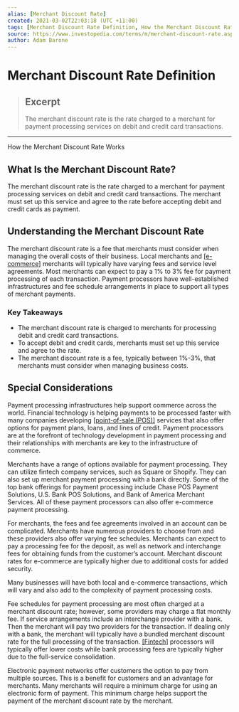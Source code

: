 ```yaml
---
alias: [Merchant Discount Rate]
created: 2021-03-02T22:03:18 (UTC +11:00)
tags: [Merchant Discount Rate Definition, How the Merchant Discount Rate Works]
source: https://www.investopedia.com/terms/m/merchant-discount-rate.asp
author: Adam Barone
---
```


# Merchant Discount Rate Definition

> ## Excerpt
> The merchant discount rate is the rate charged to a merchant for payment processing services on debit and credit card transactions.

---

How the Merchant Discount Rate Works
## What Is the Merchant Discount Rate?

The merchant discount rate is the rate charged to a merchant for payment processing services on debit and credit card transactions. The merchant must set up this service and agree to the rate before accepting debit and credit cards as payment.

## Understanding the Merchant Discount Rate

The merchant discount rate is a fee that merchants must consider when managing the overall costs of their business. Local merchants and [[e-commerce]](https://www.investopedia.com/terms/e/ecommerce.asp) merchants will typically have varying fees and service level agreements. Most merchants can expect to pay a 1% to 3% fee for payment processing of each transaction. Payment processors have well-established infrastructures and fee schedule arrangements in place to support all types of merchant payments.

### Key Takeaways

-   The merchant discount rate is charged to merchants for processing debit and credit card transactions.
-   To accept debit and credit cards, merchants must set up this service and agree to the rate.
-   The merchant discount rate is a fee, typically between 1%-3%, that merchants must consider when managing business costs.

## Special Considerations

Payment processing infrastructures help support commerce across the world. Financial technology is helping payments to be processed faster with many companies developing [[point-of-sale (POS)]](https://www.investopedia.com/terms/p/point-of-sale.asp) services that also offer options for payment plans, loans, and lines of credit. Payment processors are at the forefront of technology development in payment processing and their relationships with merchants are key to the infrastructure of commerce.

Merchants have a range of options available for payment processing. They can utilize fintech company services, such as Square or Shopify. They can also set up merchant payment processing with a bank directly. Some of the top bank offerings for payment processing include Chase POS Payment Solutions, U.S. Bank POS Solutions, and Bank of America Merchant Services. All of these payment processors can also offer e-commerce payment processing.

For merchants, the fees and fee agreements involved in an account can be complicated. Merchants have numerous providers to choose from and these providers also offer varying fee schedules. Merchants can expect to pay a processing fee for the deposit, as well as network and interchange fees for obtaining funds from the customer’s account. Merchant discount rates for e-commerce are typically higher due to additional costs for added security.

Many businesses will have both local and e-commerce transactions, which will vary and also add to the complexity of payment processing costs.

Fee schedules for payment processing are most often charged at a merchant discount rate; however, some providers may charge a flat monthly fee. If service arrangements include an interchange provider with a bank. Then the merchant will pay two providers for the transaction. If dealing only with a bank, the merchant will typically have a bundled merchant discount rate for the full processing of the transaction. [[Fintech]](https://www.investopedia.com/terms/f/fintech.asp) processors will typically offer lower costs while bank processing fees are typically higher due to the full-service consolidation.

Electronic payment networks offer customers the option to pay from multiple sources. This is a benefit for customers and an advantage for merchants. Many merchants will require a minimum charge for using an electronic form of payment. This minimum charge helps support the payment of the merchant discount rate by the merchant.
